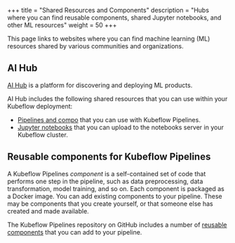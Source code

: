 +++
title = "Shared Resources and Components"
description = "Hubs where you can find reusable components, shared Jupyter notebooks, and other ML resources"
weight = 50
+++

This page links to websites where you can find machine learning 
(ML) resources shared by various communities and organizations.

## AI Hub

[AI Hub](https://aihub.cloud.google.com/) is a platform for discovering and 
deploying ML products.

AI Hub includes the following shared resources that you can use within your Kubeflow deployment:

* [Pipelines and compo](https://aihub.cloud.google.com/s?category=pipeline) that you can use with Kubeflow Pipelines.
* [Jupyter notebooks](https://aihub.cloud.google.com/s?category=notebook) that you can upload to the notebooks server in your Kubeflow cluster.

## Reusable components for Kubeflow Pipelines

A Kubeflow Pipelines *component* is a self-contained set of code that performs 
one step in the pipeline, such as data preprocessing, data transformation, model
training, and so on. Each component is packaged as a Docker image.
You can add existing components to your pipeline. These may be components that
you create yourself, or that someone else has created and made available.

The Kubeflow Pipelines repository on GitHub includes a number of 
[reusable components](https://github.com/kubeflow/pipelines/tree/master/components)
that you can add to your pipeline.